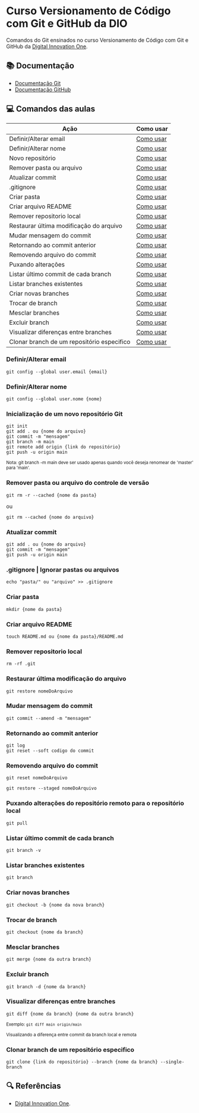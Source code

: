 # Curso Versionamento de Código com Git e GitHub da DIO

Comandos do Git ensinados no curso Versionamento de Código com Git e GitHub da [Digital Innovation One](https://wwwdio.me/).

## 📚 Documentação
- [Documentação Git](https://git-scm.com/doc)
- [Documentação GitHub](https://docs.github.com/)

## 💻 Comandos das aulas

| Ação | Como usar |
|-------|---------|
| Definir/Alterar email | [Como usar](#definiralterar-email) |
| Definir/Alterar nome | [Como usar](#definiralterar-nome) |
| Novo repositório | [Como usar](#inicialização-de-um-novo-repositório-git) |
| Remover pasta ou arquivo | [Como usar](#remover-pasta-ou-arquivo-do-controle-de-versão) |
| Atualizar commit | [Como usar](#atualizar-commit) |
| .gitignore | [Como usar](#gitignore--ignorar-pastas-ou-arquivos) |
| Criar pasta | [Como usar](#criar-pasta) |
| Criar arquivo README | [Como usar](#criar-arquivo-readme) |
| Remover repositorio local | [Como usar](#remover-repositorio-local) |
| Restaurar última modificação do arquivo | [Como usar](#restaurar-última-modificação-do-arquivo) |
| Mudar mensagem do commit | [Como usar](#mudar-mensagem-do-commit) |
| Retornando ao commit anterior | [Como usar](#retornando-ao-commit-anterior) |
| Removendo arquivo do commit | [Como usar](#removendo-arquivo-do-commit) |
| Puxando alterações | [Como usar](#puxando-alterações-do-repositório-remoto-para-o-repositório-local) |
| Listar último commit de cada branch | [Como usar](#listar-último-commit-de-cada-branch) |
| Listar branches existentes | [Como usar](#listar-branches-existentes) |
| Criar novas branches | [Como usar](#criar-novas-branches) |
| Trocar de branch | [Como usar](#trocar-de-branch) |
| Mesclar branches | [Como usar](#mesclar-branches) |
| Excluir branch | [Como usar](#excluir-branch) |
| Visualizar diferenças entre branches | [Como usar](#visualizar-diferenças-entre-branches) |
| Clonar branch de um repositório especifico | [Como usar](#clonar-branch-de-um-repositório-especifico) |

### Definir/Alterar email
```
git config --global user.email {email}
```

### Definir/Alterar nome
```
git config --global user.nome {nome}
```

### Inicialização de um novo repositório Git
```
git init
git add . ou {nome do arquivo}
git commit -m "mensagem"
git branch -m main
git remote add origin {link do repositório}
git push -u origin main
```

<small>Nota: git branch -m main deve ser usado apenas quando você deseja renomear de 'master' para 'main'.</small>

### Remover pasta ou arquivo do controle de versão
```
git rm -r --cached {nome da pasta}
```
ou
```
git rm --cached {nome do arquivo}
```

### Atualizar commit
```
git add . ou {nome do arquivo}
git commit -m "mensagem"
git push -u origin main
```

### .gitignore | Ignorar pastas ou arquivos
```
echo "pasta/" ou "arquivo" >> .gitignore
```

### Criar pasta
```
mkdir {nome da pasta}
```

### Criar arquivo README
```
touch README.md ou {nome da pasta}/README.md
```

### Remover repositorio local
```
rm -rf .git
```

### Restaurar última modificação do arquivo
```
git restore nomeDoArquivo
```

### Mudar mensagem do commit
```
git commit --amend -m "mensagem"
```

### Retornando ao commit anterior
```
git log
git reset --soft codigo do commit
```

### Removendo arquivo do commit
```
git reset nomeDoArquivo
```

```
git restore --staged nomeDoArquivo
```

### Puxando alterações do repositório remoto para o repositório local
```
git pull
```

### Listar último commit de cada branch
```
git branch -v
```

### Listar branches existentes
```
git branch
```

### Criar novas branches
```
git checkout -b {nome da nova branch}
```

### Trocar de branch
```
git checkout {nome da branch}
```

### Mesclar branches
```
git merge {nome da outra branch}
```

### Excluir branch
```
git branch -d {nome da branch}
```

### Visualizar diferenças entre branches
``` 
git diff {nome da branch} {nome da outra branch}
```

<small>Exemplo: ```git diff main origin/main```</small>

<small>Visualizando a diferença entre commit da branch local e remota</small>

### Clonar branch de um repositório especifico
```
git clone {link do repositório} --branch {nome da branch} --single-branch
```

## 🔍 Referências
- [Digital Innovation One](https://wwwdio.me/).